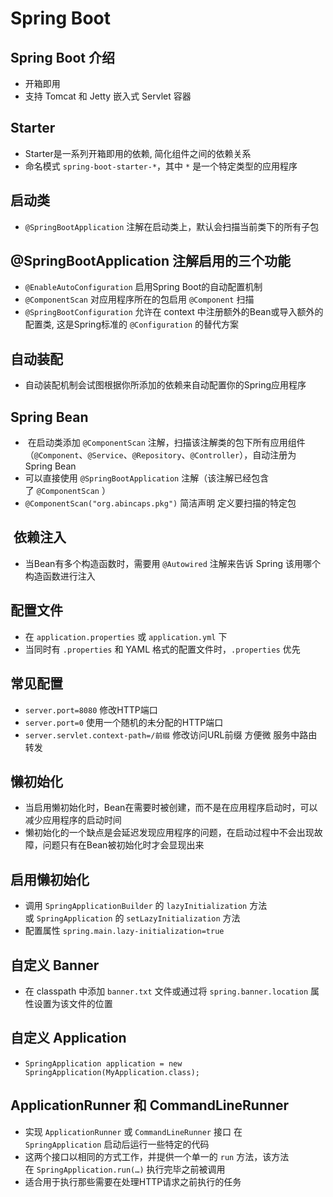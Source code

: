 
# Spring Boot

## Spring Boot 介绍

- 开箱即用
- 支持 Tomcat 和 Jetty 嵌入式 Servlet 容器

## Starter

- Starter是一系列开箱即用的依赖, 简化组件之间的依赖关系
- 命名模式 `spring-boot-starter-*`，其中 `*` 是一个特定类型的应用程序

## 启动类

- `@SpringBootApplication` 注解在启动类上，默认会扫描当前类下的所有子包

## @SpringBootApplication 注解启用的三个功能

- `@EnableAutoConfiguration` 启用Spring Boot的自动配置机制
- `@ComponentScan` 对应用程序所在的包启用 `@Component` 扫描
- `@SpringBootConfiguration` 允许在 context 中注册额外的Bean或导入额外的配置类, 这是Spring标准的 `@Configuration` 的替代方案

## 自动装配

- 自动装配机制会试图根据你所添加的依赖来自动配置你的Spring应用程序

## Spring Bean

-  在启动类添加 `@ComponentScan` 注解，扫描该注解类的包下所有应用组件（`@Component`、`@Service`、`@Repository`、`@Controller`），自动注册为 Spring Bean
-  可以直接使用 `@SpringBootApplication` 注解（该注解已经包含了 `@ComponentScan` ）
-  `@ComponentScan("org.abincaps.pkg")` 简洁声明 定义要扫描的特定包

##  依赖注入

- 当Bean有多个构造函数时，需要用 `@Autowired` 注解来告诉 Spring 该用哪个构造函数进行注入

## 配置文件

- 在 `application.properties` 或 `application.yml` 下
- 当同时有 `.properties` 和 YAML 格式的配置文件时，`.properties` 优先

## 常见配置

- `server.port=8080` 修改HTTP端口
- `server.port=0` 使用一个随机的未分配的HTTP端口
- `server.servlet.context-path=/前缀` 修改访问URL前缀 方便微 服务中路由转发

## 懒初始化

- 当启用懒初始化时，Bean在需要时被创建，而不是在应用程序启动时，可以减少应用程序的启动时间
- 懒初始化的一个缺点是会延迟发现应用程序的问题，在启动过程中不会出现故障，问题只有在Bean被初始化时才会显现出来

## 启用懒初始化

- 调用 `SpringApplicationBuilder` 的 `lazyInitialization` 方法或 `SpringApplication` 的 `setLazyInitialization` 方法
- 配置属性 `spring.main.lazy-initialization=true` 

## 自定义 Banner

- 在 classpath 中添加 `banner.txt` 文件或通过将 `spring.banner.location` 属性设置为该文件的位置

## 自定义 Application

- `SpringApplication application = new SpringApplication(MyApplication.class);`

## ApplicationRunner 和 CommandLineRunner

- 实现 `ApplicationRunner` 或 `CommandLineRunner` 接口 在 `SpringApplication` 启动后运行一些特定的代码
- 这两个接口以相同的方式工作，并提供一个单一的 `run` 方法，该方法在 `SpringApplication.run(…​)` 执行完毕之前被调用
- 适合用于执行那些需要在处理HTTP请求之前执行的任务



